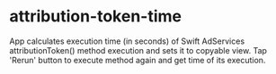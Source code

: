 # attribution-token-time

App calculates execution time (in seconds) of Swift AdServices attributionToken() method execution and sets it to copyable view.
Tap 'Rerun' button to execute method again and get time of its execution.
